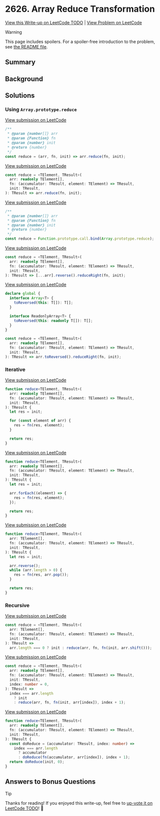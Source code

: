 # 2626. Array Reduce Transformation

[View this Write-up on LeetCode TODO](https://leetcode.com/problems/array-reduce-transformation/solutions/) | [View Problem on LeetCode](https://leetcode.com/problems/array-reduce-transformation/)

> [!WARNING]  
> This page includes spoilers. For a spoiler-free introduction to the problem, see [the README file](README.md).

## Summary

## Background

## Solutions

### Using `Array.prototype.reduce`

[View submission on LeetCode](https://leetcode.com/problems/array-reduce-transformation/submissions/1378766665/)

```javascript []
/**
 * @param {number[]} arr
 * @param {Function} fn
 * @param {number} init
 * @return {number}
 */
const reduce = (arr, fn, init) => arr.reduce(fn, init);
```

[View submission on LeetCode](https://leetcode.com/problems/array-reduce-transformation/submissions/1378765352/)

```typescript []
const reduce = <TElement, TResult>(
  arr: readonly TElement[],
  fn: (accumulator: TResult, element: TElement) => TResult,
  init: TResult,
): TResult => arr.reduce(fn, init);
```

[View submission on LeetCode](https://leetcode.com/problems/array-reduce-transformation/submissions/1378767802/)

```javascript []
/**
 * @param {number[]} arr
 * @param {Function} fn
 * @param {number} init
 * @return {number}
 */
const reduce = Function.prototype.call.bind(Array.prototype.reduce);
```

[View submission on LeetCode](https://leetcode.com/problems/array-reduce-transformation/submissions/1378777231/)

```typescript []
const reduce = <TElement, TResult>(
  arr: readonly TElement[],
  fn: (accumulator: TResult, element: TElement) => TResult,
  init: TResult,
): TResult => [...arr].reverse().reduceRight(fn, init);
```

[View submission on LeetCode](https://leetcode.com/problems/array-reduce-transformation/submissions/1378778477/)

```typescript []
declare global {
  interface Array<T> {
    toReversed(this: T[]): T[];
  }

  interface ReadonlyArray<T> {
    toReversed(this: readonly T[]): T[];
  }
}

const reduce = <TElement, TResult>(
  arr: readonly TElement[],
  fn: (accumulator: TResult, element: TElement) => TResult,
  init: TResult,
): TResult => arr.toReversed().reduceRight(fn, init);
```

### Iterative

[View submission on LeetCode](https://leetcode.com/problems/array-reduce-transformation/submissions/1378776182/)

```typescript []
function reduce<TElement, TResult>(
  arr: readonly TElement[],
  fn: (accumulator: TResult, element: TElement) => TResult,
  init: TResult,
): TResult {
  let res = init;

  for (const element of arr) {
    res = fn(res, element);
  }

  return res;
}
```

[View submission on LeetCode](https://leetcode.com/problems/array-reduce-transformation/submissions/1378776438/)

```typescript []
function reduce<TElement, TResult>(
  arr: readonly TElement[],
  fn: (accumulator: TResult, element: TElement) => TResult,
  init: TResult,
): TResult {
  let res = init;

  arr.forEach((element) => {
    res = fn(res, element);
  });

  return res;
}
```

[View submission on LeetCode](https://leetcode.com/problems/array-reduce-transformation/submissions/1378781727/)

```typescript []
function reduce<TElement, TResult>(
  arr: TElement[],
  fn: (accumulator: TResult, element: TElement) => TResult,
  init: TResult,
): TResult {
  let res = init;

  arr.reverse();
  while (arr.length > 0) {
    res = fn(res, arr.pop());
  }

  return res;
}
```

### Recursive

[View submission on LeetCode](https://leetcode.com/problems/array-reduce-transformation/submissions/1378782688/)

```typescript []
const reduce = <TElement, TResult>(
  arr: TElement[],
  fn: (accumulator: TResult, element: TElement) => TResult,
  init: TResult,
): TResult =>
  arr.length === 0 ? init : reduce(arr, fn, fn(init, arr.shift()));
```

[View submission on LeetCode](https://leetcode.com/problems/array-reduce-transformation/submissions/1378769940/)

```typescript []
const reduce = <TElement, TResult>(
  arr: readonly TElement[],
  fn: (accumulator: TResult, element: TElement) => TResult,
  init: TResult,
  index: number = 0,
): TResult =>
  index === arr.length
    ? init
    : reduce(arr, fn, fn(init, arr[index]), index + 1);
```

[View submission on LeetCode](https://leetcode.com/problems/array-reduce-transformation/submissions/1378772700/)

```typescript []
function reduce<TElement, TResult>(
  arr: readonly TElement[],
  fn: (accumulator: TResult, element: TElement) => TResult,
  init: TResult,
): TResult {
  const doReduce = (accumulator: TResult, index: number) =>
    index === arr.length
      ? accumulator
      : doReduce(fn(accumulator, arr[index]), index + 1);
  return doReduce(init, 0);
}
```

## Answers to Bonus Questions

> [!TIP]  
> Thanks for reading! If you enjoyed this write-up, feel free to [up-vote it on LeetCode TODO](https://leetcode.com/problems/array-reduce-transformation/solutions/)! 🙏
